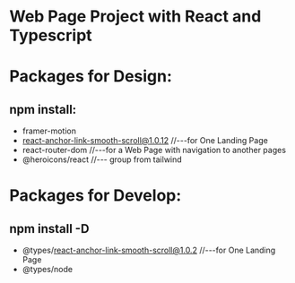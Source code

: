 
# Web Page Project with React and Typescript

# Packages for Design:

 ## npm install:
- framer-motion
- react-anchor-link-smooth-scroll@1.0.12           //---for One Landing Page
- react-router-dom                  //---for a Web Page with navigation to another pages
- @heroicons/react         //--- group from tailwind

# Packages for Develop:

## npm install -D
- @types/react-anchor-link-smooth-scroll@1.0.2        //---for One Landing Page  
- @types/node

